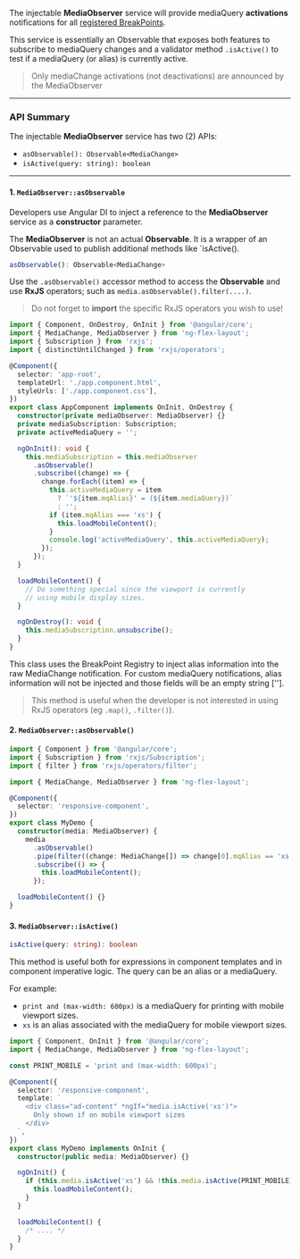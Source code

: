 The injectable **MediaObserver** service will provide mediaQuery **activations** notifications for all
[registered BreakPoints](https://github.com/angular/flex-layout/wiki/Custom-Breakpoints).

This service is essentially an Observable that exposes both features to subscribe to mediaQuery
changes and a validator method `.isActive()` to test if a mediaQuery (or alias) is
currently active.

> Only mediaChange activations (not deactivations) are announced by the MediaObserver

---

### API Summary

The injectable **MediaObserver** service has two (2) APIs:

- `asObservable(): Observable<MediaChange>`
- `isActive(query: string): boolean`

---

#### 1. **`MediaObserver::asObservable`**

Developers use Angular DI to inject a reference to the **MediaObserver** service as a **constructor** parameter.

The **MediaObserver** is not an actual **Observable**. It is a wrapper of an Observable used to publish additional methods like `isActive(<alias>).

```typescript
asObservable(): Observable<MediaChange>
```

Use the `.asObservable()` accessor method to access the **Observable** and use **RxJS** operators; such as `media.asObservable().filter(....)`.

> Do not forget to **import** the specific RxJS operators you wish to use!

```typescript
import { Component, OnDestroy, OnInit } from '@angular/core';
import { MediaChange, MediaObserver } from 'ng-flex-layout';
import { Subscription } from 'rxjs';
import { distinctUntilChanged } from 'rxjs/operators';

@Component({
  selector: 'app-root',
  templateUrl: './app.component.html',
  styleUrls: ['./app.component.css'],
})
export class AppComponent implements OnInit, OnDestroy {
  constructor(private mediaObserver: MediaObserver) {}
  private mediaSubscription: Subscription;
  private activeMediaQuery = '';

  ngOnInit(): void {
    this.mediaSubscription = this.mediaObserver
      .asObservable()
      .subscribe((change) => {
        change.forEach((item) => {
          this.activeMediaQuery = item
            ? `'${item.mqAlias}' = (${item.mediaQuery})`
            : '';
          if (item.mqAlias === 'xs') {
            this.loadMobileContent();
          }
          console.log('activeMediaQuery', this.activeMediaQuery);
        });
      });
  }

  loadMobileContent() {
    // Do something special since the viewport is currently
    // using mobile display sizes.
  }

  ngOnDestroy(): void {
    this.mediaSubscription.unsubscribe();
  }
}
```

This class uses the BreakPoint Registry to inject alias information into the raw MediaChange
notification. For custom mediaQuery notifications, alias information will not be injected and
those fields will be an empty string [''].

> This method is useful when the developer is not interested in using RxJS operators (eg `.map()`, `.filter()`).

#### 2. **`MediaObserver::asObservable()`**

```typescript
import { Component } from '@angular/core';
import { Subscription } from 'rxjs/Subscription';
import { filter } from 'rxjs/operators/filter';

import { MediaChange, MediaObserver } from 'ng-flex-layout';

@Component({
  selector: 'responsive-component',
})
export class MyDemo {
  constructor(media: MediaObserver) {
    media
      .asObservable()
      .pipe(filter((change: MediaChange[]) => change[0].mqAlias == 'xs'))
      .subscribe(() => {
        this.loadMobileContent();
      });

  loadMobileContent() {}
}
```

#### 3. **`MediaObserver::isActive()`**

```typescript
isActive(query: string): boolean
```

This method is useful both for expressions in component templates and in component imperative logic. The query can be an alias or a mediaQuery.

For example:

- `print and (max-width: 600px)` is a mediaQuery for printing with mobile viewport sizes.
- `xs` is an alias associated with the mediaQuery for mobile viewport sizes.

```typescript
import { Component, OnInit } from '@angular/core';
import { MediaChange, MediaObserver } from 'ng-flex-layout';

const PRINT_MOBILE = 'print and (max-width: 600px)';

@Component({
  selector: 'responsive-component',
  template: `
    <div class="ad-content" *ngIf="media.isActive('xs')">
      Only shown if on mobile viewport sizes
    </div>
  `,
})
export class MyDemo implements OnInit {
  constructor(public media: MediaObserver) {}

  ngOnInit() {
    if (this.media.isActive('xs') && !this.media.isActive(PRINT_MOBILE)) {
      this.loadMobileContent();
    }
  }

  loadMobileContent() {
    /* .... */
  }
}
```
